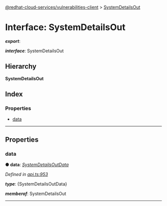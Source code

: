 [@redhat-cloud-services/vulnerabilities-client](../README.md) > [SystemDetailsOut](../interfaces/systemdetailsout.md)

# Interface: SystemDetailsOut

*__export__*: 

*__interface__*: SystemDetailsOut

## Hierarchy

**SystemDetailsOut**

## Index

### Properties

* [data](systemdetailsout.md#data)

---

## Properties

<a id="data"></a>

###  data

**● data**: *[SystemDetailsOutData](systemdetailsoutdata.md)*

*Defined in [api.ts:953](https://github.com/RedHatInsights/javascript-clients/blob/master/packages/vulnerabilities/git-api/api.ts#L953)*

*__type__*: {SystemDetailsOutData}

*__memberof__*: SystemDetailsOut

___

